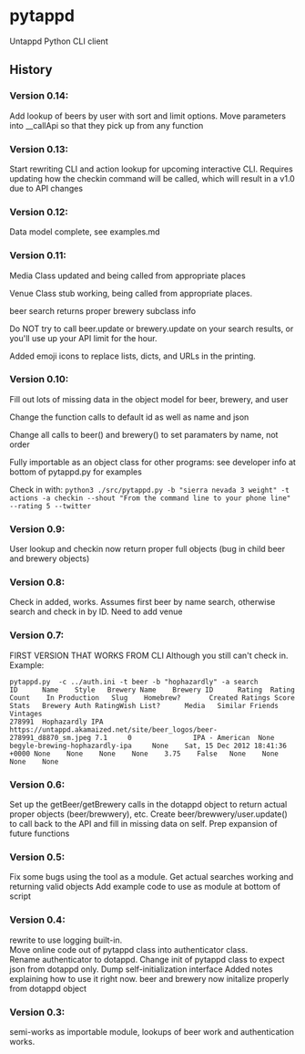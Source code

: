 # pytappd
Untappd Python CLI client

## History
### Version 0.14:
Add lookup of beers by user with sort and limit options.
Move parameters into \__callApi so that they pick up from any function
### Version 0.13:
Start rewriting CLI and action lookup for upcoming interactive CLI.
Requires updating how the checkin command will be called, which will result in a v1.0 due to API changes

### Version 0.12:
Data model complete, see examples.md

### Version 0.11:
Media Class updated and being called from appropriate places

Venue Class stub working, being called from appropriate places.

beer search returns proper brewery subclass info

Do NOT try to call beer.update or brewery.update on your search results, or you'll use up your API limit for the hour.

Added emoji icons to replace lists, dicts, and URLs in the printing.
### Version 0.10:
Fill out lots of missing data in the object model for beer, brewery, and user

Change the function calls to default id as well as name and json

Change all calls to beer() and brewery() to set paramaters by name, not order

Fully importable as an object class for other programs: see developer info at bottom of pytappd.py for examples

Check in with: `python3 ./src/pytappd.py -b "sierra nevada 3 weight" -t actions -a checkin --shout "From the command line to your phone line" --rating 5 --twitter`

### Version 0.9:
User lookup and checkin now return proper full objects (bug in child beer and brewery objects)
### Version 0.8:
Check in added, works. Assumes first beer by name search, otherwise search and check in by ID. Need to add venue
### Version 0.7:
FIRST VERSION THAT WORKS FROM CLI
Although you still can't check in.
Example:
```
pytappd.py  -c ../auth.ini -t beer -b "hophazardly" -a search
ID      Name    Style   Brewery Name    Brewery ID      Rating  Rating Count    In Production   Slug    Homebrew?       Created Ratings Score   Stats   Brewery Auth RatingWish List?      Media   Similar Friends Vintages
278991  Hophazardly IPA https://untappd.akamaized.net/site/beer_logos/beer-278991_d8870_sm.jpeg 7.1     0               IPA - American  None    begyle-brewing-hophazardly-ipa     None    Sat, 15 Dec 2012 18:41:36 +0000 None    None    None    None    3.75    False   None    None    None    None
```
### Version 0.6:
Set up the getBeer/getBrewery calls in the dotappd object to return actual proper objects (beer/brewwery), etc.
Create beer/brewwery/user.update() to call back to the API and fill in missing data on self.
Prep expansion of future functions
### Version 0.5:
Fix some bugs using the tool as a module.
Get actual searches working and returning valid objects
Add example code to use as module at bottom of script
### Version 0.4:
rewrite to use logging built-in.  
Move online code out of pytappd class into authenticator class.  
Rename authenticator to dotappd.
Change init of pytappd class to expect json from dotappd only.
Dump self-initialization interface
Added notes explaining how to use it right now.
beer and brewery now initalize properly from dotappd object
### Version 0.3:
semi-works as importable module, lookups of beer work and authentication works.
